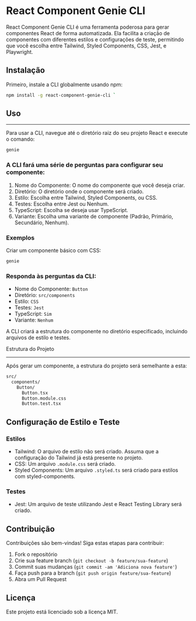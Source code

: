 # React Component Genie CLI

React Component Genie CLI é uma ferramenta poderosa para gerar componentes React de forma automatizada. Ela facilita a criação de componentes com diferentes estilos e configurações de teste, permitindo que você escolha entre Tailwind, Styled Components, CSS, Jest, e Playwright.

## Instalação

Primeiro, instale a CLI globalmente usando npm:

```sh
npm install -g react-component-genie-cli `
```

## Uso
---

Para usar a CLI, navegue até o diretório raiz do seu projeto React e execute o comando:


```sh
genie
```
### A CLI fará uma série de perguntas para configurar seu componente:

1.  Nome do Componente: O nome do componente que você deseja criar.
2.  Diretório: O diretório onde o componente será criado.
3.  Estilo: Escolha entre Tailwind, Styled Components, ou CSS.
4.  Testes: Escolha entre Jest ou Nenhum.
5.  TypeScript: Escolha se deseja usar TypeScript.
6.  Variante: Escolha uma variante de componente (Padrão, Primário, Secundário, Nenhum).

### Exemplos

Criar um componente básico com CSS:

```sh
genie
```

### Responda às perguntas da CLI:

-   Nome do Componente: `Button`
-   Diretório: `src/components`
-   Estilo: `CSS`
-   Testes: `Jest`
-   TypeScript: `Sim`
-   Variante: `Nenhum`

A CLI criará a estrutura do componente no diretório especificado, incluindo arquivos de estilo e testes.

Estrutura do Projeto

--------------------

Após gerar um componente, a estrutura do projeto será semelhante a esta:


```sh
src/
  components/
    Button/
      Button.tsx
      Button.module.css
      Button.test.tsx
```

Configuração de Estilo e Teste
------------------------------

### Estilos

-   Tailwind: O arquivo de estilo não será criado. Assuma que a configuração do Tailwind já está presente no projeto.
-   CSS: Um arquivo `.module.css` será criado.
-   Styled Components: Um arquivo `.styled.ts` será criado para estilos com styled-components.

### Testes

-   Jest: Um arquivo de teste utilizando Jest e React Testing Library será criado.

Contribuição
------------

Contribuições são bem-vindas! Siga estas etapas para contribuir:

1.  Fork o repositório
2.  Crie sua feature branch (`git checkout -b feature/sua-feature`)
3.  Commit suas mudanças (`git commit -am 'Adiciona nova feature'`)
4.  Faça push para a branch (`git push origin feature/sua-feature`)
5.  Abra um Pull Request

Licença
-------

Este projeto está licenciado sob a licença MIT.